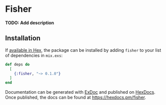 # Fisher

**TODO: Add description**

## Installation

If [available in Hex](https://hex.pm/docs/publish), the package can be installed
by adding `fisher` to your list of dependencies in `mix.exs`:

```elixir
def deps do
  [
    {:fisher, "~> 0.1.0"}
  ]
end
```

Documentation can be generated with [ExDoc](https://github.com/elixir-lang/ex_doc)
and published on [HexDocs](https://hexdocs.pm). Once published, the docs can
be found at <https://hexdocs.pm/fisher>.

